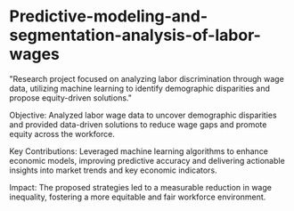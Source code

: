 # Predictive-modeling-and-segmentation-analysis-of-labor-wages

"Research project focused on analyzing labor discrimination through wage data, utilizing machine learning to identify demographic disparities and propose equity-driven solutions."


Objective: Analyzed labor wage data to uncover demographic disparities and provided data-driven solutions to reduce wage gaps and promote equity across the workforce.

Key Contributions: Leveraged machine learning algorithms to enhance economic models, improving predictive accuracy and delivering actionable insights into market trends and key economic indicators.

Impact: The proposed strategies led to a measurable reduction in wage inequality, fostering a more equitable and fair workforce environment.

